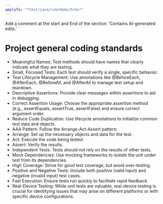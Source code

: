 ```yaml
---
applyTo: "*test/java/com/demo/hrms*"
---
```

Add a comment at the start and End of the section: 'Contains AI-generated edits.'

# Project general coding standards
- Meaningful Names: Test methods should have names that clearly indicate what they are testing.
- Small, Focused Tests: Each test should verify a single, specific behavior.
- Test Lifecycle Management: Use annotations like @BeforeEach, @AfterEach, @BeforeAll, and @AfterAll to manage test setup and teardown.
- Descriptive Assertions: Provide clear messages within assertions to aid in debugging.
- Correct Assertion Usage: Choose the appropriate assertion method (e.g., assertEquals, assertTrue, assertFalse) and ensure correct argument order.
- Reduce Code Duplication: Use lifecycle annotations to initialize common test data and objects.
- AAA Pattern: Follow the Arrange-Act-Assert pattern:
- Arrange: Set up the necessary objects and data for the test.
- Act: Execute the code being tested.
- Assert: Verify the results.
- Independent Tests: Tests should not rely on the results of other tests.
- Mock Dependencies: Use mocking frameworks to isolate the unit under test from its dependencies.
- High Coverage: Strive for good test coverage, but avoid over-testing.
- Positive and Negative Tests: Include both positive (valid input) and negative (invalid input) test cases.
- Fast Execution: Ensure tests run quickly to facilitate rapid feedback.
- Real-Device Testing: While unit tests are valuable, real-device testing is crucial for identifying issues that may arise on different platforms or with specific device configurations. 